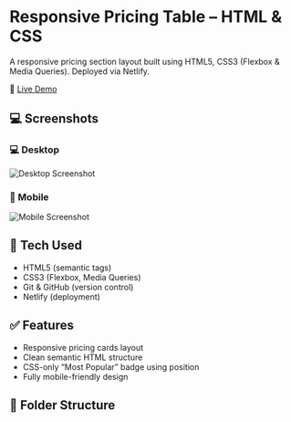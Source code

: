 # Responsive Pricing Table – HTML & CSS

A responsive pricing section layout built using HTML5, CSS3 (Flexbox & Media Queries). Deployed via Netlify.

🔗 [Live Demo](https://resonant-dragon-ac7113.netlify.app/)

## 💻 Screenshots

### 💻 Desktop

![Desktop Screenshot](./screenshots/desktop.png)

### 📱 Mobile

![Mobile Screenshot](./screenshots/mobile.png)

## 🚀 Tech Used

- HTML5 (semantic tags)
- CSS3 (Flexbox, Media Queries)
- Git & GitHub (version control)
- Netlify (deployment)

## ✅ Features

- Responsive pricing cards layout
- Clean semantic HTML structure
- CSS-only “Most Popular” badge using position
- Fully mobile-friendly design

## 📁 Folder Structure
